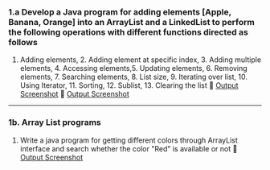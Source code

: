 ### 1.a  Develop a Java program for adding elements   \[Apple, Banana, Orange] into an ArrayList and a  LinkedList  to  perform the   following  operations  with  different  functions  directed  as follows

1. Adding elements,   2. Adding element at specific index, 3. Adding multiple elements, 4. Accessing elements,5. Updating elements, 6. Removing elements,  7. Searching elements,  8. List size, 9. Iterating over list, 10. Using Iterator,  11. Sorting, 12. Sublist,
   13. Clearing the list
🔗 [Output Screenshot](http://github.com/SurajKulal1/AdvancedJava/blob/main/Exp1-ListInterface/Screenshot%202025-05-20%20143610.png)
🔗 [Output Screenshot](https://github.com/SurajKulal1/AdvancedJava/blob/main/Exp1-ListInterface/Screenshot%202025-05-20%20143624.png)

--------------

### 1b.  Array List programs

1. Write a java program for getting different colors through ArrayList interface and search whether the color "Red" is available or not
🔗 [Output Screenshot](http://github.com/SurajKulal1/AdvancedJava/blob/main/Exp1-ListInterface/Screenshot%202025-05-20%20143610.png)
